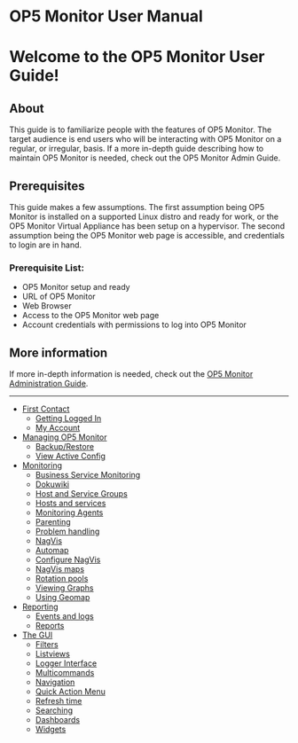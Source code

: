 # OP5 Monitor User Manual

# Welcome to the OP5 Monitor User Guide!

## About

This guide is to familiarize people with the features of OP5 Monitor. The target audience is end users who will be interacting with OP5 Monitor on a regular, or irregular, basis. If a more in-depth guide describing how to maintain OP5 Monitor is needed, check out the OP5 Monitor Admin Guide.

## Prerequisites

This guide makes a few assumptions. The first assumption being OP5 Monitor is installed on a supported Linux distro and ready for work, or the OP5 Monitor Virtual Appliance has been setup on a hypervisor. The second assumption being the OP5 Monitor web page is accessible, and credentials to login are in hand.

### Prerequisite List:

- OP5 Monitor setup and ready
- URL of OP5 Monitor
- Web Browser
- Access to the OP5 Monitor web page
- Account credentials with permissions to log into OP5 Monitor

## More information

If more in-depth information is needed, check out the [OP5 Monitor Administration Guide](op5_Monitor_Administrator_Manual).

* * * * *

- [First Contact](First_Contact)
  - [Getting Logged In](Getting_Logged_In)
  - [My Account](My_account)
- [Managing OP5 Monitor](Configuration)
  - [Backup/Restore](Backup_and_Restore)
  - [View Active Config](View_Active_Config)
- [Monitoring](Monitoring)
  - [Business Service Monitoring](Business_Service_Monitoring)
  - [Dokuwiki](Dokuwiki)
  - [Host and Service Groups](Host_and_Service_Groups)
  - [Hosts and services](Hosts_and_services)
  - [Monitoring Agents](Monitoring_Agents)
  - [Parenting](Parenting)
  - [Problem handling](Problem_handling)
  - [NagVis](NagVis)
  - [Automap](Automap)
  - [Configure NagVis](Configure_NagVis)
  - [NagVis maps](NagVis_maps)
  - [Rotation pools](Rotation_pools)
  - [Viewing Graphs](Viewing_Graphs)
  - [Using Geomap](Using_Geomap)
- [Reporting](Reporting)
  - [Events and logs](Events_and_logs)
  - [Reports](Reports)
- [The GUI](The_GUI)
  - [Filters](Filters)
  - [Listviews](Listviews)
  - [Logger Interface](Logger_Interface)
  - [Multicommands](Multiple_host_and_service_commands)
  - [Navigation](Navigation)
  - [Quick Action Menu](Quick_Action_Menu)
  - [Refresh time](Refresh_time)
  - [Searching](Searching)
  - [Dashboards](Tactical_overview)
  - [Widgets](Widgets)
